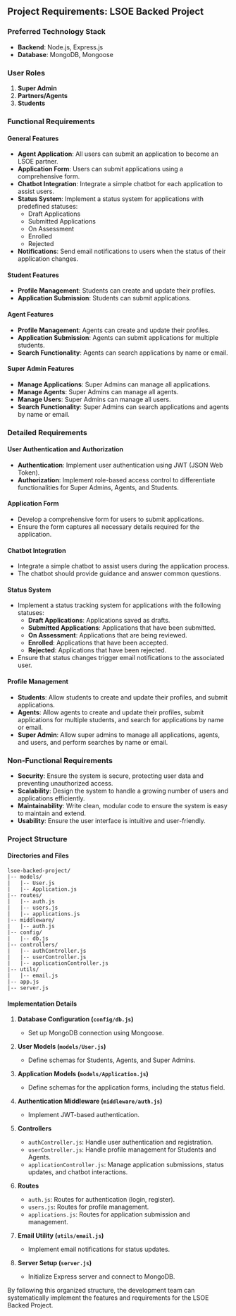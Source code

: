 ## Project Requirements: LSOE Backed Project

### Preferred Technology Stack
- **Backend**: Node.js, Express.js
- **Database**: MongoDB, Mongoose

### User Roles
1. **Super Admin**
2. **Partners/Agents**
3. **Students**

### Functional Requirements

#### General Features
- **Agent Application**: All users can submit an application to become an LSOE partner.
- **Application Form**: Users can submit applications using a comprehensive form.
- **Chatbot Integration**: Integrate a simple chatbot for each application to assist users.
- **Status System**: Implement a status system for applications with predefined statuses:
  - Draft Applications
  - Submitted Applications
  - On Assessment
  - Enrolled
  - Rejected
- **Notifications**: Send email notifications to users when the status of their application changes.

#### Student Features
- **Profile Management**: Students can create and update their profiles.
- **Application Submission**: Students can submit applications.

#### Agent Features
- **Profile Management**: Agents can create and update their profiles.
- **Application Submission**: Agents can submit applications for multiple students.
- **Search Functionality**: Agents can search applications by name or email.

#### Super Admin Features
- **Manage Applications**: Super Admins can manage all applications.
- **Manage Agents**: Super Admins can manage all agents.
- **Manage Users**: Super Admins can manage all users.
- **Search Functionality**: Super Admins can search applications and agents by name or email.

### Detailed Requirements

#### User Authentication and Authorization
- **Authentication**: Implement user authentication using JWT (JSON Web Token).
- **Authorization**: Implement role-based access control to differentiate functionalities for Super Admins, Agents, and Students.

#### Application Form
- Develop a comprehensive form for users to submit applications.
- Ensure the form captures all necessary details required for the application.

#### Chatbot Integration
- Integrate a simple chatbot to assist users during the application process.
- The chatbot should provide guidance and answer common questions.

#### Status System
- Implement a status tracking system for applications with the following statuses:
  - **Draft Applications**: Applications saved as drafts.
  - **Submitted Applications**: Applications that have been submitted.
  - **On Assessment**: Applications that are being reviewed.
  - **Enrolled**: Applications that have been accepted.
  - **Rejected**: Applications that have been rejected.
- Ensure that status changes trigger email notifications to the associated user.

#### Profile Management
- **Students**: Allow students to create and update their profiles, and submit applications.
- **Agents**: Allow agents to create and update their profiles, submit applications for multiple students, and search for applications by name or email.
- **Super Admin**: Allow super admins to manage all applications, agents, and users, and perform searches by name or email.

### Non-Functional Requirements
- **Security**: Ensure the system is secure, protecting user data and preventing unauthorized access.
- **Scalability**: Design the system to handle a growing number of users and applications efficiently.
- **Maintainability**: Write clean, modular code to ensure the system is easy to maintain and extend.
- **Usability**: Ensure the user interface is intuitive and user-friendly.

### Project Structure

#### Directories and Files
```
lsoe-backed-project/
|-- models/
|   |-- User.js
|   |-- Application.js
|-- routes/
|   |-- auth.js
|   |-- users.js
|   |-- applications.js
|-- middleware/
|   |-- auth.js
|-- config/
|   |-- db.js
|-- controllers/
|   |-- authController.js
|   |-- userController.js
|   |-- applicationController.js
|-- utils/
|   |-- email.js
|-- app.js
|-- server.js
```

#### Implementation Details

1. **Database Configuration (`config/db.js`)**
    - Set up MongoDB connection using Mongoose.

2. **User Models (`models/User.js`)**
    - Define schemas for Students, Agents, and Super Admins.

3. **Application Models (`models/Application.js`)**
    - Define schemas for the application forms, including the status field.

4. **Authentication Middleware (`middleware/auth.js`)**
    - Implement JWT-based authentication.

5. **Controllers**
    - `authController.js`: Handle user authentication and registration.
    - `userController.js`: Handle profile management for Students and Agents.
    - `applicationController.js`: Manage application submissions, status updates, and chatbot interactions.

6. **Routes**
    - `auth.js`: Routes for authentication (login, register).
    - `users.js`: Routes for profile management.
    - `applications.js`: Routes for application submission and management.

7. **Email Utility (`utils/email.js`)**
    - Implement email notifications for status updates.

8. **Server Setup (`server.js`)**
    - Initialize Express server and connect to MongoDB.

By following this organized structure, the development team can systematically implement the features and requirements for the LSOE Backed Project.
